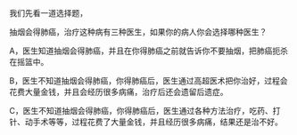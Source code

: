 我们先看一道选择题，

抽烟会得肺癌，治疗这种病有三种医生，如果你的病人你会选择哪种医生？

A，医生知道抽烟会得肺癌，并且在你得肺癌之前就告诉你不要抽烟，把肺癌扼杀在摇篮中。

B，医生不知道抽烟会得肺癌，你得肺癌后，医生通过高超医术把你治好，过程会花费大量金钱，并且会经历很多病痛，治疗后还会遗留后遗症。

C，医生不知道抽烟会得肺癌，你得肺癌后，医生通过各种方法治疗，吃药、打针、动手术等等，过程花费了大量金钱，并且经历很多病痛，结果还是治不好。

